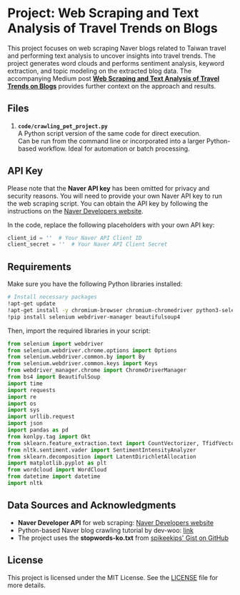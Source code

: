 # Project: Web Scraping and Text Analysis of Travel Trends on Blogs

This project focuses on web scraping Naver blogs related to Taiwan travel and performing text analysis to uncover insights into travel trends. The project generates word clouds and performs sentiment analysis, keyword extraction, and topic modeling on the extracted blog data. The accompanying Medium post [**Web Scraping and Text Analysis of Travel Trends on Blogs**](https://nayeonkwonds.medium.com/web-scraping-and-text-analysis-of-travel-trends-on-blogs-e83a453d34ed) provides further context on the approach and results.

## Files

1. **`code/crawling_pet_project.py`**  
   A Python script version of the same code for direct execution.  
   Can be run from the command line or incorporated into a larger Python-based workflow. Ideal for automation or batch processing.

## API Key

Please note that the **Naver API key** has been omitted for privacy and security reasons. You will need to provide your own Naver API key to run the web scraping script. You can obtain the API key by following the instructions on the [Naver Developers website](https://developers.naver.com/).

In the code, replace the following placeholders with your own API key:

```python
client_id = ''  # Your Naver API Client ID
client_secret = ''  # Your Naver API Client Secret
```

## Requirements

Make sure you have the following Python libraries installed:

```bash
# Install necessary packages
!apt-get update
!apt-get install -y chromium-browser chromium-chromedriver python3-selenium
!pip install selenium webdriver-manager beautifulsoup4
```

Then, import the required libraries in your script:

```python
from selenium import webdriver
from selenium.webdriver.chrome.options import Options
from selenium.webdriver.common.by import By
from selenium.webdriver.common.keys import Keys
from webdriver_manager.chrome import ChromeDriverManager
from bs4 import BeautifulSoup
import time
import requests
import re
import os
import sys
import urllib.request
import json
import pandas as pd
from konlpy.tag import Okt
from sklearn.feature_extraction.text import CountVectorizer, TfidfVectorizer
from nltk.sentiment.vader import SentimentIntensityAnalyzer
from sklearn.decomposition import LatentDirichletAllocation
import matplotlib.pyplot as plt
from wordcloud import WordCloud
from datetime import datetime
import nltk
```

## Data Sources and Acknowledgments

- **Naver Developer API** for web scraping: [Naver Developers website](https://developers.naver.com/)  
- Python-based Naver blog crawling tutorial by dev-woo: [link](https://developer-woo.tistory.com/60#google_vignette)  
- The project uses the **stopwords-ko.txt** from [spikeekips' Gist on GitHub](https://gist.github.com/spikeekips/40eea22ef4a89f629abd87eed535ac6a)

## License

This project is licensed under the MIT License. See the [LICENSE](https://github.com/KwonNayeon/medium-post-projects/blob/main/LICENSE) file for more details.